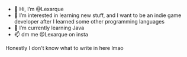 - 👋 Hi, I’m @Lexarque
- 👀 I’m interested in learning new stuff, and I want to be an indie game developer after I learned some other programming languages
- 🌱 I’m currently learning Java
- 📫 dm me @Lexarque on insta

Honestly I don't know what to write in here lmao


